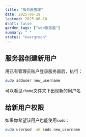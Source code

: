 ```yaml
---
title: "服务器管理"
date: 2025-06-18
lastmod: 2025-06-18
draft: false
garden_tags: ["web服务器"]
summary: " "
status: "evergreen"
--- 
```


## 服务器创建新用户
用已有管理员账户登录服务器后，执行：
```bash
sudo adduser new_username
```
可以看见```/home```文件夹下出现新的用户名


## 给新用户权限
如果你希望该用户也能使用```sudo```：
```bash
sudo usermod -aG sudo new_username
```
